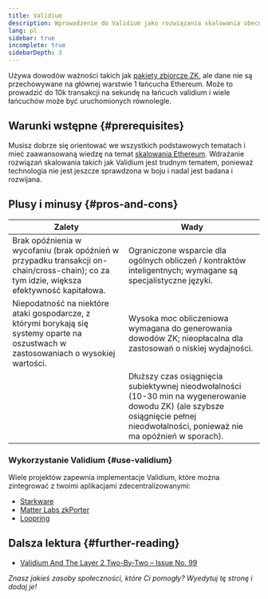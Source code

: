 ```yaml
---
title: Validium
description: Wprowadzenie do Validium jako rozwiązania skalowania obecnie wykorzystywanego przez społeczność Ethereum.
lang: pl
sidebar: true
incomplete: true
sidebarDepth: 3
---
```


Używa dowodów ważności takich jak [pakiety zbiorcze ZK](#zk-rollups), ale dane nie są przechowywane na głównej warstwie 1 łańcucha Ethereum. Może to prowadzić do 10k transakcji na sekundę na łańcuch validium i wiele łańcuchów może być uruchomionych równolegle.

## Warunki wstępne {#prerequisites}

Musisz dobrze się orientować we wszystkich podstawowych tematach i mieć zaawansowaną wiedzę na temat [skalowania Ethereum](/developers/docs/scaling/). Wdrażanie rozwiązań skalowania takich jak Validium jest trudnym tematem, ponieważ technologia nie jest jeszcze sprawdzona w boju i nadal jest badana i rozwijana.

## Plusy i minusy {#pros-and-cons}

| Zalety                                                                                                                                    | Wady                                                                                                                                                                               |
| ----------------------------------------------------------------------------------------------------------------------------------------- | ---------------------------------------------------------------------------------------------------------------------------------------------------------------------------------- |
| Brak opóźnienia w wycofaniu (brak opóźnień w przypadku transakcji on-chain/cross-chain); co za tym idzie, większa efektywność kapitałowa. | Ograniczone wsparcie dla ogólnych obliczeń / kontraktów inteligentnych; wymagane są specjalistyczne języki.                                                                        |
| Niepodatność na niektóre ataki gospodarcze, z którymi borykają się systemy oparte na oszustwach w zastosowaniach o wysokiej wartości.     | Wysoka moc obliczeniowa wymagana do generowania dowodów ZK; nieopłacalna dla zastosowań o niskiej wydajności.                                                                      |
|                                                                                                                                           | Dłuższy czas osiągnięcia subiektywnej nieodwołalności (10-30 min na wygenerowanie dowodu ZK) (ale szybsze osiągnięcie pełnej nieodwołalności, ponieważ nie ma opóźnień w sporach). |

### Wykorzystanie Validium {#use-validium}

Wiele projektów zapewnia implementacje Validium, które można zintegrować z twoimi aplikacjami zdecentralizowanymi:

- [Starkware](https://starkware.co/)
- [Matter Labs zkPorter](https://matter-labs.io/)
- [Loopring](https://loopring.org/#/)

## Dalsza lektura {#further-reading}

- [Validium And The Layer 2 Two-By-Two – Issue No. 99](https://www.buildblockchain.tech/newsletter/issues/no-99-validium-and-the-layer-2-two-by-two)

_Znasz jakieś zasoby społeczności, które Ci pomogły? Wyedytuj tę stronę i dodaj je!_
